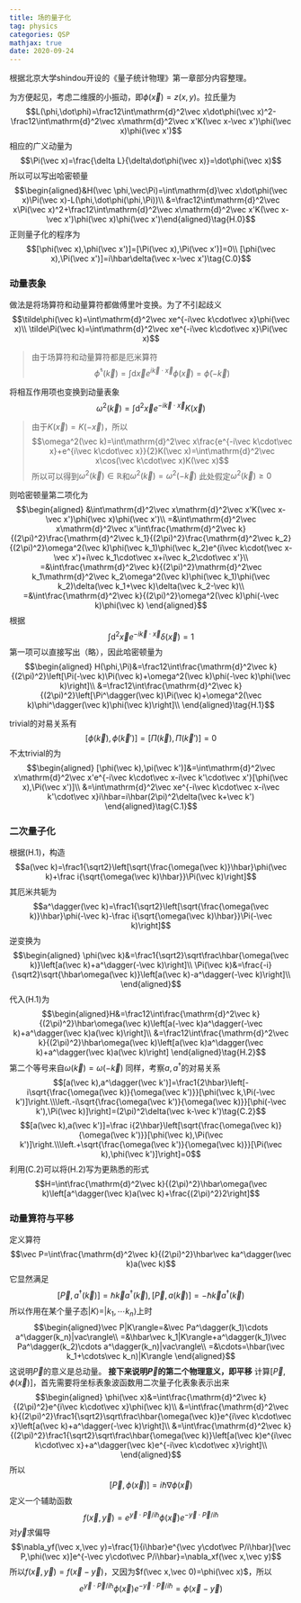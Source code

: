 ```yaml
---
title: 场的量子化
tag: physics
categories: QSP
mathjax: true
date: 2020-09-24
---
```


根据北京大学shindou开设的《量子统计物理》第一章部分内容整理。

为方便起见，考虑二维膜的小振动，即$\phi(\vec x)=z(x,y)$。拉氏量为
$$L(\phi,\dot\phi)=\frac12\int\mathrm{d}^2\vec x\dot\phi(\vec x)^2-\frac12\int\mathrm{d}^2\vec x\mathrm{d}^2\vec x'K(\vec x-\vec x')\phi(\vec x)\phi(\vec x')$$
相应的广义动量为
$$\Pi(\vec x)=\frac{\delta L}{\delta\dot\phi(\vec x)}=\dot\phi(\vec x)$$
所以可以写出哈密顿量
$$\begin{aligned}&H(\vec \phi,\vec\Pi)=\int\mathrm{d}\vec x\dot\phi(\vec x)\Pi(\vec x)-L(\phi,\dot\phi(\phi,\Pi))\\
&=\frac12\int\mathrm{d}^2\vec x\Pi(\vec x)^2+\frac12\int\mathrm{d}^2\vec x\mathrm{d}^2\vec x'K(\vec x-\vec x')\phi(\vec x)\phi(\vec x')\end{aligned}\tag{H.0}$$
正则量子化的程序为
$$[\phi(\vec x),\phi(\vec x')]=[\Pi(\vec x),\Pi(\vec x')]=0\\
[\phi(\vec x),\Pi(\vec x')]=i\hbar\delta(\vec x-\vec x')\tag{C.0}$$

<!--more-->

### 动量表象
做法是将场算符和动量算符都做傅里叶变换。为了不引起歧义
$$\tilde\phi(\vec k)=\int\mathrm{d}^2\vec xe^{-i\vec k\cdot\vec x}\phi(\vec x)\\
\tilde\Pi(\vec k)=\int\mathrm{d}^2\vec xe^{-i\vec k\cdot\vec x}\Pi(\vec x)$$
>由于场算符和动量算符都是厄米算符
> $$\tilde\phi^\dagger(\vec k)=\int\mathrm{d}\vec xe^{i\vec k\cdot\vec x}\phi(\vec x)=\tilde\phi(-\vec k)$$

将相互作用项也变换到动量表象
$$\omega^2(\vec k)=\int\mathrm{d}^2\vec xe^{-i\vec k\cdot\vec x} K(\vec x)$$
>由于$K(\vec x)=K(-\vec x)$，所以
> $$\omega^2(\vec k)=\int\mathrm{d}^2\vec x\frac{e^{-i\vec k\cdot\vec x}+e^{i\vec k\cdot\vec x}}{2}K(\vec x)=\int\mathrm{d}^2\vec x\cos(\vec k\cdot\vec x)K(\vec x)$$
> 所以可以得到$\omega^2(\vec k)\in\mathbb R$和$\omega^2(\vec k)=\omega^2(-\vec k)$
> 此处假定$\omega^2(\vec k)\ge0$

则哈密顿量第二项化为
$$\begin{aligned}
&\int\mathrm{d}^2\vec x\mathrm{d}^2\vec x'K(\vec x-\vec x')\phi(\vec x)\phi(\vec x')\\
=&\int\mathrm{d}^2\vec x\mathrm{d}^2\vec x'\int\frac{\mathrm{d}^2\vec k}{(2\pi)^2}\frac{\mathrm{d}^2\vec k_1}{(2\pi)^2}\frac{\mathrm{d}^2\vec k_2}{(2\pi)^2}\omega^2(\vec k)\phi(\vec k_1)\phi(\vec k_2)e^{i\vec k\cdot(\vec x-\vec x')+i\vec k_1\cdot\vec x+i\vec k_2\cdot\vec x'}\\
=&\int\frac{\mathrm{d}^2\vec k}{(2\pi)^2}\mathrm{d}^2\vec k_1\mathrm{d}^2\vec k_2\omega^2(\vec k)\phi(\vec k_1)\phi(\vec k_2)\delta(\vec k_1+\vec k)\delta(\vec k_2-\vec k)\\
=&\int\frac{\mathrm{d}^2\vec k}{(2\pi)^2}\omega^2(\vec k)\phi(-\vec k)\phi(\vec k)
\end{aligned}$$
根据
$$\int\mathrm{d}^2\vec xe^{-i\vec k\cdot\vec x}\delta(\vec x)=1$$
第一项可以直接写出（略），因此哈密顿量为
$$\begin{aligned}
H(\phi,\Pi)&=\frac12\int\frac{\mathrm{d}^2\vec k}{(2\pi)^2}\left[\Pi(-\vec k)\Pi(\vec k)+\omega^2(\vec k)\phi(-\vec k)\phi(\vec k)\right]\\
&=\frac12\int\frac{\mathrm{d}^2\vec k}{(2\pi)^2}\left[\Pi^\dagger(\vec k)\Pi(\vec k)+\omega^2(\vec k)\phi^\dagger(\vec k)\phi(\vec k)\right]\\
\end{aligned}\tag{H.1}$$

trivial的对易关系有
$$[\phi(\vec k),\phi(\vec k')]=[\Pi(\vec k),\Pi(\vec k')]=0$$
不太trivial的为
$$\begin{aligned}
[\phi(\vec k),\pi(\vec k')]&=\int\mathrm{d}^2\vec x\mathrm{d}^2\vec x'e^{-i\vec k\cdot\vec x-i\vec k'\cdot\vec x'}[\phi(\vec x),\Pi(\vec x')]\\
&=\int\mathrm{d}^2\vec xe^{-i\vec k\cdot\vec x-i\vec k'\cdot\vec x}i\hbar=i\hbar(2\pi)^2\delta(\vec k+\vec k')
\end{aligned}\tag{C.1}$$
### 二次量子化
根据(H.1)，构造
$$a(\vec k)=\frac1{\sqrt2}\left[\sqrt{\frac{\omega(\vec k)}\hbar}\phi(\vec k)+\frac i{\sqrt{\omega(\vec k)\hbar}}\Pi(\vec k)\right]$$
其厄米共轭为
$$a^\dagger(\vec k)=\frac1{\sqrt2}\left[\sqrt{\frac{\omega(\vec k)}\hbar}\phi(-\vec k)-\frac i{\sqrt{\omega(\vec k)\hbar}}\Pi(-\vec k)\right]$$
逆变换为
$$\begin{aligned}
\phi(\vec k)&=\frac1{\sqrt2}\sqrt\frac\hbar{\omega(\vec k)}\left[a(\vec k)+a^\dagger(-\vec k)\right]\\
\Pi(\vec k)&=\frac{-i}{\sqrt2}\sqrt{\hbar\omega(\vec k)}\left[a(\vec k)-a^\dagger(-\vec k)\right]\\
\end{aligned}$$
代入(H.1)为
$$\begin{aligned}H&=\frac12\int\frac{\mathrm{d}^2\vec k}{(2\pi)^2}\hbar\omega(\vec k)\left[a(-\vec k)a^\dagger(-\vec k)+a^\dagger(\vec k)a(\vec k)\right]\\
&=\frac12\int\frac{\mathrm{d}^2\vec k}{(2\pi)^2}\hbar\omega(\vec k)\left[a(\vec k)a^\dagger(\vec k)+a^\dagger(\vec k)a(\vec k)\right]
\end{aligned}\tag{H.2}$$
第二个等号来自$\omega(\vec k)=\omega(-\vec k)$
同样，考察$a,a^\dagger$的对易关系
$$[a(\vec k),a^\dagger(\vec k')]=\frac1{2\hbar}\left[-i\sqrt{\frac{\omega(\vec k)}{\omega(\vec k')}}[\phi(\vec k,\Pi(-\vec k')]\right.\\\left.-i\sqrt{\frac{\omega(\vec k')}{\omega(\vec k)}}[\phi(-\vec k'),\Pi(\vec k)]\right]=(2\pi)^2\delta(\vec k-\vec k')\tag{C.2}$$
$$[a(\vec k),a(\vec k')]=\frac i{2\hbar}\left[\sqrt{\frac{\omega(\vec k)}{\omega(\vec k')}}[\phi(\vec k),\Pi(\vec k')]\right.\\\left.+\sqrt{\frac{\omega(\vec k')}{\omega(\vec k)}}[\Pi(\vec k),\phi(\vec k')]\right]=0$$
利用(C.2)可以将(H.2)写为更熟悉的形式
$$H=\int\frac{\mathrm{d}^2\vec k}{(2\pi)^2}\hbar\omega(\vec k)\left[a^\dagger(\vec k)a(\vec k)+\frac{(2\pi)^2}2\right]$$
### 动量算符与平移
定义算符
$$\vec P=\int\frac{\mathrm{d}^2\vec k}{(2\pi)^2}\hbar\vec ka^\dagger(\vec k)a(\vec k)$$
它显然满足
$$[\vec P,a^\dagger(\vec k)]=\hbar\vec ka^\dagger(\vec k),[\vec P,a(\vec k)]=-\hbar\vec ka^\dagger(\vec k)$$
所以作用在某个量子态$|K\rangle=|k_1,\cdots k_n\rangle$上时
$$\begin{aligned}\vec P|K\rangle=&\vec Pa^\dagger(k_1)\cdots a^\dagger(k_n)|vac\rangle\\
=&\hbar\vec k_1|K\rangle+a^\dagger(k_1)\vec Pa^\dagger(k_2)\cdots a^\dagger(k_n)|vac\rangle\\
=&\cdots=\hbar(\vec k_1+\cdots\vec k_n)|K\rangle
\end{aligned}$$
这说明$\vec P$的意义是总动量。
**接下来说明$\vec P$的第二个物理意义，即平移**
计算$[\vec P,\phi(\vec x)]$，首先需要将坐标表象波函数用二次量子化表象表示出来
$$\begin{aligned}
\phi(\vec x)&=\int\frac{\mathrm{d}^2\vec k}{(2\pi)^2}e^{i\vec k\cdot\vec x}\phi(\vec k)\\
&=\int\frac{\mathrm{d}^2\vec k}{(2\pi)^2}\frac1{\sqrt2}\sqrt\frac\hbar{\omega(\vec k)}e^{i\vec k\cdot\vec x}\left[a(\vec k)+a^\dagger(-\vec k)\right]\\
&=\int\frac{\mathrm{d}^2\vec k}{(2\pi)^2}\frac1{\sqrt2}\sqrt\frac\hbar{\omega(\vec k)}\left[a(\vec k)e^{i\vec k\cdot\vec x}+a^\dagger(\vec k)e^{-i\vec k\cdot\vec x}\right]\\
\end{aligned}$$
所以
$$[\vec P,\phi(\vec x)]=i\hbar\nabla\phi(\vec x)$$
定义一个辅助函数
$$f(\vec x,\vec y)=e^{\vec y\cdot\vec P/i\hbar}\phi(\vec x)e^{-\vec y\cdot\vec P/i\hbar}$$
对$\vec y$求偏导
$$\nabla_yf(\vec x,\vec y)=\frac{1}{i\hbar}e^{\vec y\cdot\vec P/i\hbar}[\vec P,\phi(\vec x)]e^{-\vec y\cdot\vec P/i\hbar}=\nabla_xf(\vec x,\vec y)$$
所以$f(\vec x,\vec y)=f(\vec x-\vec y)$，又因为$f(\vec x,\vec 0)=\phi(\vec x)$，所以
$$e^{\vec y\cdot\vec P/i\hbar}\phi(\vec x)e^{-\vec y\cdot\vec P/i\hbar}=\phi(\vec x-\vec y)$$

